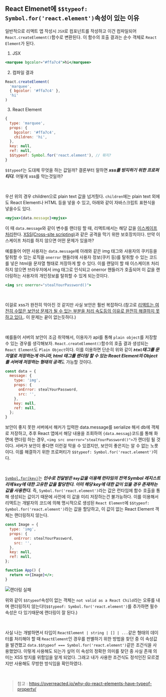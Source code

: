 ## React Elmenet에 `$$typeof: Symbol.for('react.element')`속성이 있는 이유

일반적으로 리액트 앱 작성시 `JSX`로 컴포넌트를 작성하고 이건 컴파일되어 `React.createElement()`함수로 변환된다. 이 함수의 호출 결과는 순수 객체로 `React Element`가 된다.

1. JSX
```jsx
<marquee bgcolor="#ffa7c4">hi</marquee>
```

2. 컴파일 결과
```js
React.createElement(
  'marquee',
  { bgcolor: '#ffa7c4' },
  'hi'
)
```

3. React Element
```js
{
  type: 'marquee',
  props: {
    bgcolor: '#ffa7c4',
    children: 'hi',
  },
  key: null,
  ref: null,
  $$typeof: Symbol.for('react.element'), // 뭐지?
}
```

`$$typeof`는 도대체 무엇을 하는 값일까? 결론부터 말하면 ***xss를 방지하기 위한 프로퍼티다.*** 어떻게 xss를 막는것일까?

<br>


우선 위의 경우 children으로 plain text 값을 넘겨줬다. `children`에는 plain text 외에도 React Element나 HTML 등을 넣을 수 있고, 아래와 같이 자바스크립트 표현식을 넣을수도 있다.

```jsx
<myjsx>{data.message}<myjsx>
```

이 때 `data.message`와 같이 변수를 랜더링 할 때, 리액트에서는 해당 값을 [이스케이프 처리](https://stackoverflow.com/questions/7381974/which-characters-need-to-be-escaped-in-html)한다. [XSS(Cross-site scripting)](https://ko.wikipedia.org/wiki/%EC%82%AC%EC%9D%B4%ED%8A%B8_%EA%B0%84_%EC%8A%A4%ED%81%AC%EB%A6%BD%ED%8C%85)과 같은 공격을 막기 위한 보호장치이다. 만약 이스케이프 처리를 하지 않으면 어떤 문제가 있을까?


예를들어 어떤 사용자는 `data.message`에 아래와 같은 img 태그와 사용자의 쿠키등을 탈취할 수 있는 로직을 `onerror` 핸들러에 사용자 정보(쿠키 등)를 탈취할 수 있는 코드를 넣은 html을 문자열 형태로 저장하게 할 수 있다. 이를 랜덜이 할 때 이스케이프 처리 하지 않으면 브라우저에서 img 태그로 인식되고 onerror 핸들러가 호출되어 이 값을 랜더링하는 사용자의 개인정보를 탈취할 수 있게 되는것이다.

```jsx
<img src onerror="stealYourPassword()">
```

<br>

이걸로 xss가 완전히 막아진 것 같지만 사실 보안은 훨씬 복잡하다.(참고로 [리액트는 여전히 수많은 보안상 문제가 될 수 있는 부분을 처리 속도등의 이유로 완전히 해결하지 못하고 있다.](https://github.com/facebook/react/issues/3473#issuecomment-90594748). 이 문제는 끝이 없는듯하다.)

<br>

예를들어 서버의 보안이 조금 취약해서, 이용자가 api를 통해 `plain object`를 저장할 수 있는 경우를 생각해보자. `React.createElement()`함수의 호출 결과 생성되는 `React Element`도 `Plain Object`이다. 이를 이용하면 단순히 위와 같이 ***`html`태그를 문자열로 저장하는게 아니라, html 태그를 랜더링 할 수 있는 React Element의 Object를 서버에 저장하는 형태의 공격***도 가능할 것이다.

```js
const data = {
  message: {
    type: 'img',
    props: {
      onError: stealYourPassword,
      src: '',
    },
    key: null,
    ref: null,
  };
}
```

보안이 좋지 못한 서버에서 해커가 입력한 data.message를 serialize 해서 db에 객체로 저장하고, 추후 React 앱에서 해당 내용을 조회하여 `{data.messag}`코드를 통해 화면에 랜더링 하는 경우, `<img src onerror="stealYourPassword()">`가 랜더링 될 것이다. 서버가 보안이 좋다면 이런걸 막을 수 있겠지만, 보안이 좋은지는 알 수 없는 노릇이다. 이를 해결하기 위한 프로퍼티가 `$$typeof: Symbol.for('react.element')`이다.

<br>

[`Symbol.for(key)`](https://developer.mozilla.org/ko/docs/Web/JavaScript/Reference/Global_Objects/Symbol/for)는 ***인수로 전달받은 `key`값을 이용해 런타임의 전역 Symbol 레지스트리에 key에 대한 고유한 값을 할당한다. 이미 해당 key에 대한 값이 있을 경우 존재하는 값을 사용한다.*** 즉, `Symbol.for('react.element')`라는 값은 런타임에 함수 호출을 통해 생성되는 값이기 때문에 사전에 이 값을 미리 저장하는건 불가능하다. 이를 이용해서 리액트는 개발자의 코드에 의해 명시적으로 생성된 `React Element`에 `$$typeof: Symbol.for('react.element')`라는 값을 할당하고, 이 값이 없는 React Element 객체는 랜더링하지 않는다.

```jsx
const Image = {
  type: 'img',
  props: {
    onError: stealYourPassword,
    src: '',
  },
  key: null,
  ref: null,
};

function App() {
  return <>{Image}</>;
}
```

![랜더링 실패](https://velog.velcdn.com/images/motiveko/post/3aa9a46d-3219-4bb4-91f6-b3389d29fdb2/image.png)

위와 같이 `$$typeof`속성이 없는 객체는 `not valid as a React Child`라는 오류를 내며 랜더링하지 않는다!(`$$typeof: Symbol.for('react.element')`를 추가하면 필수 속성은 다 있기때문에 랜더링이 잘 된다.)

<br>

사실 나는 개발하면서 타입이 `ReactElement | string | [] | ...`같은 형태의 데이터를 처리해야 할 때 `ReactElement`인 경우를 판별하기 위한 방법을 찾던 중 이 속성값을 발견했고 `data.$$typeof === Symbol.for('react.element')`같은 조건식을 사용했었다. 이렇게 사용해도 되는가 싶어 이 속성의 정확한 의미를 찾던 중 사실 존재 의미는 XSS 방지를 위함임을 알게 되었다. 그래고 내가 사용한 조건식도 정석인진 모르겠지만 사용해도 무방한 방식임을 확인하였다.

<br>

> 참고 : https://overreacted.io/why-do-react-elements-have-typeof-property/

